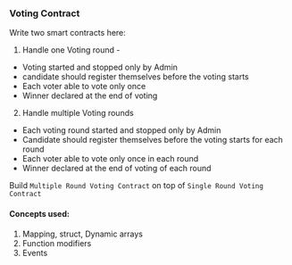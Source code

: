 ### Voting Contract
Write two smart contracts here:
1. Handle one Voting round - 
- Voting started and stopped only by Admin
- candidate should register themselves before the voting starts 
- Each voter able to vote only once 
- Winner declared at the end of voting
2. Handle multiple Voting rounds
- Each voting round started and stopped only by Admin
- Candidate should register themselves before the voting starts for each round 
- Each voter able to vote only once in each round
- Winner declared at the end of voting of each round

Build `Multiple Round Voting Contract` on top of `Single Round Voting Contract`

#### Concepts used:
1. Mapping, struct, Dynamic arrays
2. Function modifiers
3. Events
